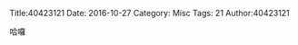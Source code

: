 Title:40423121
Date: 2016-10-27
Category: Misc
Tags: 21
Author:40423121

哈囉
<!-- PELICAN_END_SUMMARY -->

